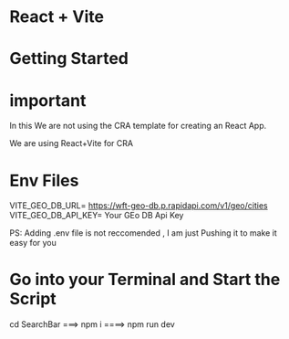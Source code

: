 # React + Vite

# Getting Started


# important 

In this We are not using the CRA template for creating an React App.

We are using React+Vite for CRA


# Env Files


VITE_GEO_DB_URL= https://wft-geo-db.p.rapidapi.com/v1/geo/cities
VITE_GEO_DB_API_KEY= Your GEo DB Api Key


PS: Adding .env file is not reccomended , I am just Pushing it to make it easy for you 

# Go into your Terminal and Start the Script

cd SearchBar ===>
npm i ====>
npm run dev

